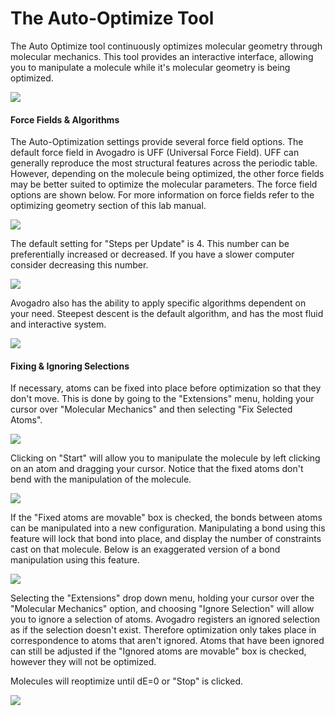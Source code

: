 ---
---
# The Auto-Optimize Tool

The Auto Optimize tool continuously optimizes molecular geometry through molecular mechanics. This tool provides an interactive interface, allowing you to manipulate a molecule while it's molecular geometry is being optimized.

![][1]

[1]: images/7-auto-optimize-tool/27bc0d24-9f97-4a7c-9910-437a3543a1a1.png
#### Force Fields & Algorithms
The Auto-Optimization settings provide several force field options. The default force field in Avogadro is UFF (Universal Force Field). UFF can generally reproduce the most structural features across the periodic table. However, depending on the molecule being optimized, the other force fields may be better suited to optimize the molecular parameters. The force field options are shown below. For more information on force fields refer to the optimizing geometry section of this lab manual.

![][2]

[2]: images/7-auto-optimize-tool/7f322184-8a2b-41cd-9ee6-e307f70c7962.png

The default setting for "Steps per Update" is 4. This number can be preferentially increased or decreased. If you have a slower computer consider decreasing this number.

![][3]

[3]: images/7-auto-optimize-tool/fdee8a39-3c94-467d-8433-95aa5317afdb.png

Avogadro also has the ability to apply specific algorithms dependent on your need. Steepest descent is the default algorithm, and has the most fluid and interactive system.

![][4]

[4]: images/7-auto-optimize-tool/eb1ab87c-4dbf-408d-b14b-4079675aac43.png
#### Fixing & Ignoring Selections
If necessary, atoms can be fixed into place before optimization so that they don't move. This is done by going to the "Extensions" menu, holding your cursor over "Molecular Mechanics" and then selecting "Fix Selected Atoms". 

![][5]

[5]: images/7-auto-optimize-tool/cb6ce9e3-bea8-4974-b81b-6d5cf29e0cab.png

Clicking on "Start" will allow you to manipulate the molecule by left clicking on an atom and dragging your cursor. Notice that the fixed atoms don't bend with the manipulation of the molecule. 

![][6]

[6]: images/7-auto-optimize-tool/33a0c439-2c92-4ac2-b2dc-5e09d0db8b40.png

If the "Fixed atoms are movable" box is checked, the bonds between atoms can be manipulated into a new configuration. Manipulating a bond using this feature will lock that bond into place, and display the number of constraints cast on that molecule. Below is an exaggerated version of a bond manipulation using this feature. 

![][7]

[7]: images/7-auto-optimize-tool/bd79e6ec-e7cb-4df3-81dd-7b61b1f5f627.png

 Selecting the "Extensions" drop down menu, holding your cursor over the "Molecular Mechanics" option, and choosing "Ignore Selection" will allow you to ignore a selection of atoms. Avogadro registers an ignored selection as if the selection doesn't exist. Therefore optimization only takes place in correspondence to atoms that aren't ignored. Atoms that have been ignored can still be adjusted if the "Ignored atoms are movable" box is checked, however they will not be optimized.

 
Molecules will reoptimize until dE=0 or "Stop" is clicked.

![][8]

[8]: images/7-auto-optimize-tool/ba606487-98a6-4d53-8319-e8a5ea3890b6.png